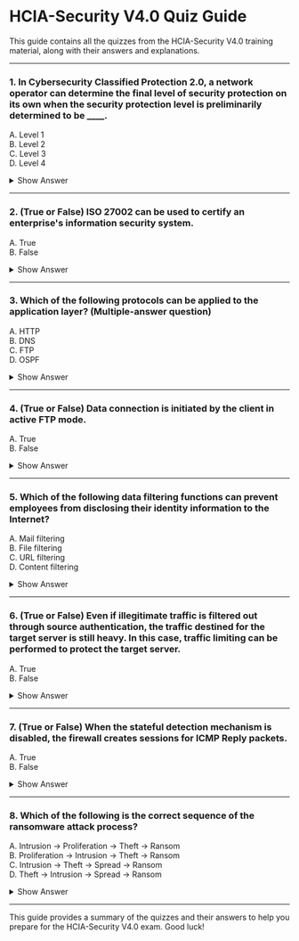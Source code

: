 # HCIA-Security V4.0 Quiz Guide

This guide contains all the quizzes from the HCIA-Security V4.0 training material, along with their answers and explanations.

---

### 1. In Cybersecurity Classified Protection 2.0, a network operator can determine the final level of security protection on its own when the security protection level is preliminarily determined to be ____.

  A. Level 1  
  B. Level 2  
  C. Level 3  
  D. Level 4  
  
  <details>
  <summary>Show Answer</summary>
  **Answer:** A. Level 1
    
  **Answer Analysis:**
    - If the security protection is preliminarily determined to be Level 1, the network operator can determine the final security protection level on its own according to the standards described in the document, without expert review or archiving and review by the competent department.
  </details>

---

### 2. (True or False) ISO 27002 can be used to certify an enterprise's information security system.

  A. True  
  B. False  
  
  <details>
  <summary>Show Answer</summary>
    **Answer:** B. False
    
  **Answer Analysis:**
    - Only ISO/IEC 27001 can be certified. ISO 27002 provides detailed information security management processes under the guidance of the ISO 27001 framework.
  </details>

---

### 3. Which of the following protocols can be applied to the application layer? (Multiple-answer question)

  A. HTTP  
  B. DNS  
  C. FTP  
  D. OSPF  
  
  <details>
  <summary>Show Answer</summary>
  **Answer:** A. HTTP, B. DNS, C. FTP
    **Answer Analysis:**
    - HTTP (Hypertext Transfer Protocol) is used for web browsing.
    - DNS (Domain Name System) is used for domain name resolution.
    - FTP (File Transfer Protocol) is used for file transfer.
    - OSPF (Open Shortest Path First) is a network layer protocol used for routing.
  </details>

---

### 4. (True or False) Data connection is initiated by the client in active FTP mode.

  A. True  
  B. False  
  
  <details>
  <summary>Show Answer</summary>
  **Answer:** B. False
    
  **Answer Analysis:**
    - In active FTP mode, the data connection is initiated by the server, not the client.
  </details>

---

### 5. Which of the following data filtering functions can prevent employees from disclosing their identity information to the Internet?

  A. Mail filtering  
  B. File filtering  
  C. URL filtering  
  D. Content filtering  
  
  <details>
  <summary>Show Answer</summary>
  **Answer:** D. Content filtering
    
  **Answer Analysis:**
    - Content filtering can prevent employees from unintentionally disclosing personal or important enterprise information by filtering the content of files and applications.
  </details>

---

### 6. (True or False) Even if illegitimate traffic is filtered out through source authentication, the traffic destined for the target server is still heavy. In this case, traffic limiting can be performed to protect the target server.

  A. True  
  B. False  
  
  <details>
  <summary>Show Answer</summary>
  **Answer:** A. True
    
  **Answer Analysis:**
    - Traffic limiting can be used to protect the target server by controlling the amount of traffic that reaches it, even if illegitimate traffic has been filtered out through source authentication.
  </details>

---

### 7. (True or False) When the stateful detection mechanism is disabled, the firewall creates sessions for ICMP Reply packets.

  A. True  
  B. False  
  
  <details>
  <summary>Show Answer</summary>
  **Answer:** B. False
    
  **Answer Analysis:**
    - When the stateful detection mechanism is disabled, the firewall does not create sessions for ICMP Reply packets. Sessions are only created for the first packet in a connection when stateful inspection is enabled.
  </details>

---

### 8. Which of the following is the correct sequence of the ransomware attack process?
  A. Intrusion -> Proliferation -> Theft -> Ransom  
  B. Proliferation -> Intrusion -> Theft -> Ransom  
  C. Intrusion -> Theft -> Spread -> Ransom  
  D. Theft -> Intrusion -> Spread -> Ransom  
  
  <details>
  <summary>Show Answer</summary>
  **Answer:** A. Intrusion -> Proliferation -> Theft -> Ransom
    
  **Answer Analysis:**
    - (1) Use phishing and malicious emails to intrude networks.
    - (2) After a host is intruded, various attack methods are used to spread in the target network to increase the number of controlled hosts.
    - (3) Steal data from controlled hosts and upload the data to a server controlled by attackers.
    - (4) Ultimately, one or more ransomware viruses are run to paralyze the target network for profit.
  </details>

---

This guide provides a summary of the quizzes and their answers to help you prepare for the HCIA-Security V4.0 exam. Good luck!
